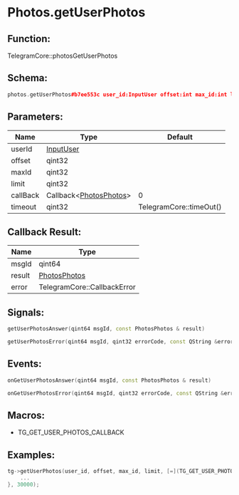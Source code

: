 # Photos.getUserPhotos

## Function:

TelegramCore::photosGetUserPhotos

## Schema:

```c++
photos.getUserPhotos#b7ee553c user_id:InputUser offset:int max_id:int limit:int = photos.Photos;
```
## Parameters:

|Name|Type|Default|
|----|----|-------|
|userId|[InputUser](../../types/inputuser.md)||
|offset|qint32||
|maxId|qint32||
|limit|qint32||
|callBack|Callback&lt;[PhotosPhotos](../../types/photosphotos.md)&gt;|0|
|timeout|qint32|TelegramCore::timeOut()|

## Callback Result:

|Name|Type|
|----|----|
|msgId|qint64|
|result|[PhotosPhotos](../../types/photosphotos.md)|
|error|TelegramCore::CallbackError|

## Signals:

```c++
getUserPhotosAnswer(qint64 msgId, const PhotosPhotos & result)
```
```c++
getUserPhotosError(qint64 msgId, qint32 errorCode, const QString &errorText)
```

## Events:

```c++
onGetUserPhotosAnswer(qint64 msgId, const PhotosPhotos & result)
```
```c++
onGetUserPhotosError(qint64 msgId, qint32 errorCode, const QString &errorText)
```

## Macros:

* TG_GET_USER_PHOTOS_CALLBACK

## Examples:

```c++
tg->getUserPhotos(user_id, offset, max_id, limit, [=](TG_GET_USER_PHOTOS_CALLBACK){
    ...
}, 30000);
```
